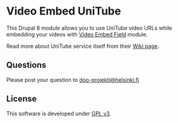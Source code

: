 # Video Embed UniTube
This Drupal 8 module allows you to use UniTube video URLs while embedding your videos
with [Video Embed Field](https://www.drupal.org/project/video_embed_field)
module.

Read more about UniTube service itself from their [Wiki page](https://wiki.helsinki.fi/display/unitube/UniTube+Service).

## Questions
Please post your question to doo-projekti@helsinki.fi

## License
This software is developed under [GPL v3](LICENSE.txt).
